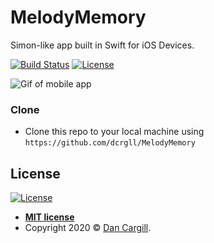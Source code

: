 # MelodyMemory


Simon-like app built in Swift for iOS Devices.


[![Build Status](http://img.shields.io/travis/badges/badgerbadgerbadger.svg?style=flat-square)](https://travis-ci.org/badges/badgerbadgerbadger) [![License](http://img.shields.io/:license-mit-blue.svg?style=flat-square)](http://badges.mit-license.org)


![Gif of mobile app](https://gifyu.com/image/n74s)

### Clone

- Clone this repo to your local machine using `https://github.com/dcrgll/MelodyMemory`


## License

[![License](http://img.shields.io/:license-mit-blue.svg?style=flat-square)](http://badges.mit-license.org)

- **[MIT license](http://opensource.org/licenses/mit-license.php)**
- Copyright 2020 © <a href="https://dancargill.uk" target="_blank">Dan Cargill</a>.
